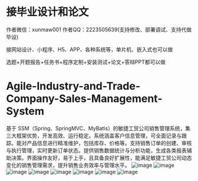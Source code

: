# 接毕业设计和论文
作者微信：xunmaw001  作者QQ：2223505639(支持修改、部署调试、支持代做毕设)

接网站设计、小程序、H5、APP、各种系统等，单片机、嵌入式也可以做

选题+开题报告+任务书+程序定制+安装测试+论文+答辩PPT都可以做
# Agile-Industry-and-Trade-Company-Sales-Management-System
基于 SSM（Spring、SpringMVC、MyBatis）的敏捷工贸公司销售管理系统，集三大框架优势，开发高效、运行稳定。系统涵盖客户信息管理，可全面记录与跟踪。能对产品信息进行精准维护，包括库存、价格等。支持销售订单的创建、审核与执行管理，实时更新订单状态。提供销售数据统计与分析功能，生成各类报表辅助决策。界面操作友好，易于上手，且具备良好扩展性，能满足敏捷工贸公司动态变化的销售管理需求，提升销售业务效率与管理水平。 
![image](https://github.com/user-attachments/assets/605bda1d-0e95-44f2-a681-e7b7279d2356)
![image](https://github.com/user-attachments/assets/af611285-9c3e-430f-b15e-28c7f6d9da86)
![image](https://github.com/user-attachments/assets/a042f2f2-5f95-4212-a24d-da183eacc236)
![image](https://github.com/user-attachments/assets/0288e2ae-6c1a-44cd-85d9-be13945fde04)
![image](https://github.com/user-attachments/assets/91e412ed-2370-4ba8-b442-83904453ca03)
![image](https://github.com/user-attachments/assets/9afe3738-3f7e-47bd-b3b3-efdbaaa6bb81)
![image](https://github.com/user-attachments/assets/ab57f168-b87f-4e17-a33d-6923358e6e3c)
![image](https://github.com/user-attachments/assets/f1f24dd1-d7aa-4458-a5ce-5fe5c50a11a4)
